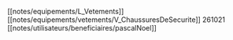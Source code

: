 [[notes/equipements/L_Vetements]] [[notes/equipements/vetements/V_ChaussuresDeSecurite]] 261021 [[notes/utilisateurs/beneficiaires/pascalNoel]]